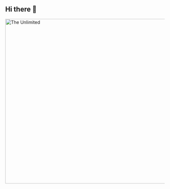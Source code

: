 ## Hi there 👋

<img src="(https://github.com/andreydavydov570/andreydavydov570/blob/main/fbt-renvor.gif)" alt="The Unlimited" width="520"/>


<!--
**andreydavydov570/andreydavydov570** is a ✨ _special_ ✨ repository because its `README.md` (this file) appears on your GitHub profile.

Here are some ideas to get you started:

- 🔭 I’m currently working on ...
- 🌱 I’m currently learning ...
- 👯 I’m looking to collaborate on ...
- 🤔 I’m looking for help with ...
- 💬 Ask me about ...
- 📫 How to reach me: ...
- 😄 Pronouns: ...
- ⚡ Fun fact: ...
-->
